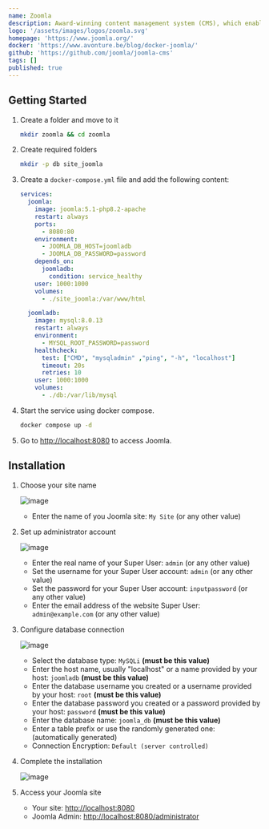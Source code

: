 ```yaml
---
name: Zoomla
description: Award-winning content management system (CMS), which enables you to build web sites and powerful online applications.
logo: '/assets/images/logos/zoomla.svg'
homepage: 'https://www.joomla.org/'
docker: 'https://www.avonture.be/blog/docker-joomla/'
github: 'https://github.com/joomla/joomla-cms'
tags: []
published: true
---
```


## Getting Started

1. Create a folder and move to it
    ```bash
    mkdir zoomla && cd zoomla
    ```
2. Create required folders
    ```bash
    mkdir -p db site_joomla
    ```
3. Create a `docker-compose.yml` file and add the following content:
    ```yaml [docker-compose.yml]
    services:
      joomla:
        image: joomla:5.1-php8.2-apache
        restart: always
        ports:
          - 8080:80
        environment:
          - JOOMLA_DB_HOST=joomladb
          - JOOMLA_DB_PASSWORD=password
        depends_on:
          joomladb:
            condition: service_healthy
        user: 1000:1000
        volumes:
          - ./site_joomla:/var/www/html

      joomladb:
        image: mysql:8.0.13
        restart: always
        environment:
          - MYSQL_ROOT_PASSWORD=password
        healthcheck:
          test: ["CMD", "mysqladmin" ,"ping", "-h", "localhost"]
          timeout: 20s
          retries: 10
        user: 1000:1000
        volumes:
          - ./db:/var/lib/mysql
    ```
4. Start the service using docker compose.
    ```bash
    docker compose up -d
    ```
5. Go to [http://localhost:8080](http://localhost:8080) to access Joomla.

## Installation
1. Choose your site name

    ![image](/assets/images/guides/zoomla/joomla_guide_01.png)
    - Enter the name of you Joomla site: `My Site` (or any other value)
2. Set up administrator account

    ![image](/assets/images/guides/zoomla/joomla_guide_02.png)
    - Enter the real name of your Super User: `admin`  (or any other value)
    - Set the username for your Super User account: `admin` (or any other value)
    - Set the password for your Super User account: `inputpassword` (or any other value)
    - Enter the email address of the website Super User: `admin@example.com` (or any other value)
3. Configure database connection

    ![image](/assets/images/guides/zoomla/joomla_guide_03.png)
    - Select the database type: `MySQLi` **(must be this value)**
    - Enter the host name, usually "localhost" or a name provided by your host: `joomladb` **(must be this value)**
    - Enter the database username you created or a username provided by your host: `root` **(must be this value)**
    - Enter the database password you created or a password provided by your host: `password` **(must be this value)**
    - Enter the database name: `joomla_db` **(must be this value)**
    - Enter a table prefix or use the randomly generated one: (automatically generated)
    - Connection Encryption: `Default (server controlled)`
4. Complete the installation

    ![image](/assets/images/guides/zoomla/joomla_guide_04.png)
5. Access your Joomla site
    - Your site: [http://localhost:8080](http://localhost:8080)
    - Joomla Admin: [http://localhost:8080/administrator](http://localhost:8080/administrator)
